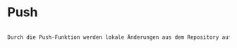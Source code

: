 # Push

```HTML

Durch die Push-Funktion werden lokale Änderungen aus dem Repository auf ein "Remote" übertragen.

```